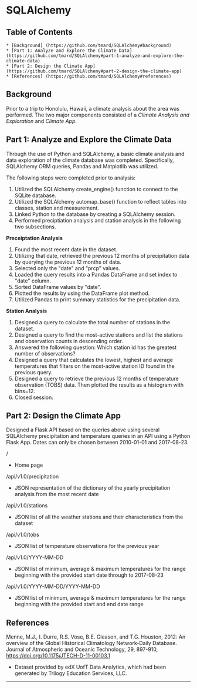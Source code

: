 # SQLAlchemy

## Table of Contents
    * [Background] (https://github.com/tmard/SQLAlchemy#background)
    * [Part 1: Analyze and Explore the Climate Data] (https://github.com/tmard/SQLAlchemy#part-1-analyze-and-explore-the-climate-data)
    * [Part 2: Design the Climate App] (https://github.com/tmard/SQLAlchemy#part-2-design-the-climate-app)
    * [References] (https://github.com/tmard/SQLAlchemy#references)


## Background


Prior to a trip to Honolulu, Hawaii, a climate analysis about the area was performed. The two major components consisted of a *Climate Analysis and Exploration* and *Climate App*.



## Part 1: Analyze and Explore the Climate Data


Through the use of Python and SQLAlchemy, a basic climate analysis and data exploration of the climate database was completed. Specifically, SQLAlchemy ORM queries, Pandas and Matplotlib was utilized.

The following steps were completed prior to analysis:

1. Utilized the SQLAlchemy create_engine() function to connect to the SQLite database.
2. Utilized the SQLAlchemy automap_base() function to reflect tables into classes, station and measurement.
3. Linked Python to the database by creating a SQLAlchemy session. 
4. Performed preciptiation analysis and station analysis in the following two subsections.


**Preceiptation Analysis**

1. Found the most recent date in the dataset.
2. Utilizing that date, retrieved the previous 12 months of precipitation data by querying the previous 12 months of data. 
3. Selected only the "date" and "prcp" values.
4. Loaded the query results into a Pandas DataFrame and set index to "date" column.
5. Sorted DataFrame values by "date".
6. Plotted the results by using the DataFrame plot method.
7. Utilized Pandas to print summary statistics for the precipitation data. 


**Station Analysis**

1. Designed a query to calculate the total number of stations in the dataset.
2. Designed a query to find the most-active stations and list the stations and observation counts in descending order. 
3. Answered the following question: Which station id has the greatest number of observations?
4. Designed a query that calculates the lowest, highest and average temperatures that filters on the most-active station ID found in the previous query.
5. Designed a query to retrieve the previous 12 months of temperature observation (TOBS) data. Then plotted the results as a histogram with bins=12.
5. Closed session. 



## Part 2: Design the Climate App


Designed a Flask API based on the queries above using several SQLAlchemy precipitation and temperature queries in an API using a Python Flask App. Dates can only be chosen between 2010-01-01 and 2017-08-23. 


/

* Home page



/api/v1.0/precipitation

* JSON representation of the dictionary of the yearly precipitation analysis from the most recent date



/api/v1.0/stations

* JSON list of all the weather stations and their characteristics from the dataset



/api/v1.0/tobs

* JSON list of temperature observations for the previous year



/api/v1.0/YYYY-MM-DD

* JSON list of minimum, average & maximum temperatures for the range beginning with the provided start date through to 2017-08-23



/api/v1.0/YYYY-MM-DD/YYYY-MM-DD

* JSON list of minimum, average & maximum temperatures for the range beginning with the provided start and end date range




## References
Menne, M.J., I. Durre, R.S. Vose, B.E. Gleason, and T.G. Houston, 2012: An overview of the Global Historical Climatology Network-Daily Database. Journal of Atmospheric and Oceanic Technology, 29, 897-910, https://doi.org/10.1175/JTECH-D-11-00103.1

* Dataset provided by edX UofT Data Analytics, which had been generated by Trilogy Education Services, LLC. 

- - -

